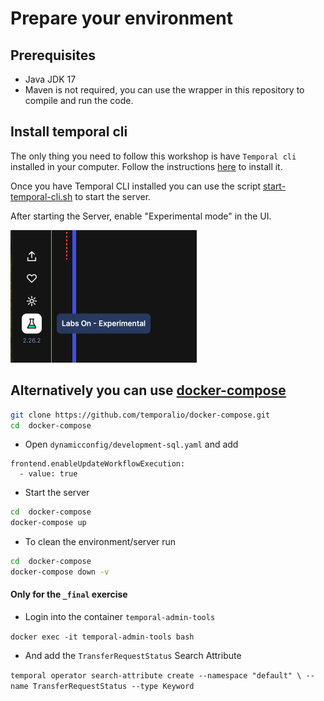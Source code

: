 # Prepare your environment

## Prerequisites
- Java JDK 17
- Maven is not required, you can use the wrapper in this repository to compile and run the code.

## Install temporal cli

The only thing you need to follow this workshop is have `Temporal cli` installed in your computer.
Follow the instructions [here](https://docs.temporal.io/cli#install) to install it. 


Once you have Temporal CLI installed you can use the script [start-temporal-cli.sh](./start-temporal-cli.sh) to start the 
server.


After starting the Server, enable "Experimental mode" in the UI.

![labs.png](labs.png)



## Alternatively you can use [docker-compose](https://github.com/temporalio/docker-compose) 

```bash
git clone https://github.com/temporalio/docker-compose.git
cd  docker-compose
```

- Open `dynamicconfig/development-sql.yaml` and add 
```
frontend.enableUpdateWorkflowExecution:
  - value: true

```

- Start the server

```bash
cd  docker-compose
docker-compose up
```

- To clean the environment/server run

```bash
cd  docker-compose
docker-compose down -v
```
#### Only for the `_final` exercise

- Login into the container `temporal-admin-tools`

`docker exec -it temporal-admin-tools bash`

- And add the `TransferRequestStatus` Search Attribute

`temporal operator search-attribute create --namespace "default" \
--name TransferRequestStatus --type Keyword`

